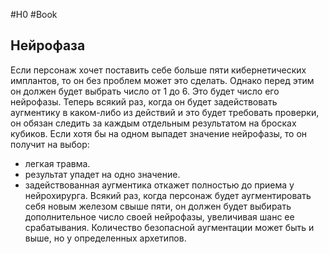 #H0 #Book
## Нейрофаза
Если персонаж хочет поставить себе больше пяти кибернетических имплантов, то он без проблем может это сделать. Однако перед этим он должен будет выбрать число от 1 до 6. Это будет число его нейрофазы. Теперь всякий раз, когда он будет задействовать аугментику в каком-либо из действий и это будет требовать проверки, он обязан следить за каждым отдельным результатом на бросках кубиков. Если хотя бы на одном выпадет значение нейрофазы, то он получит на выбор:
- легкая травма.
- результат упадет на одно значение.
- задействованная аугментика откажет полностью до приема у нейрохирурга.
Всякий раз, когда персонаж будет аугментировать себя новым железом свыше пяти, он должен будет выбирать дополнительное число своей нейрофазы, увеличивая шанс ее срабатывания.
Количество безопасной аугментации может быть и выше, но у определенных архетипов.